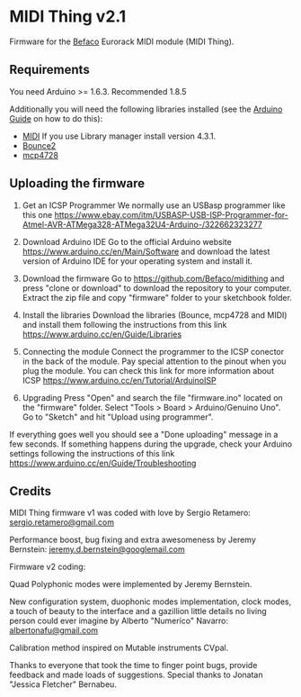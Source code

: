# MIDI Thing v2.1
Firmware for the [Befaco](http://befaco.org) Eurorack MIDI module (MIDI Thing).

## Requirements
You need Arduino >= 1.6.3. Recommended 1.8.5

Additionally you will need the following libraries installed (see the [Arduino Guide](https://www.arduino.cc/en/Guide/Libraries) on how to do this):

* [MIDI](https://github.com/FortySevenEffects/arduino_midi_library/releases/tag/4.3.1) If you use Library manager install version 4.3.1. 
* [Bounce2](https://github.com/thomasfredericks/Bounce2) 
* [mcp4728](https://storage.googleapis.com/google-code-archive-downloads/v2/code.google.com/neuroelec/mcp4728_library_v1.3_for_Arduino_1.0.zip)


## Uploading the firmware


1. Get an ICSP Programmer 
We normally use an USBasp programmer like this one https://www.ebay.com/itm/USBASP-USB-ISP-Programmer-for-Atmel-AVR-ATMega328-ATMega32U4-Arduino-/322662323277

2. Download Arduino IDE
Go to the official Arduino website https://www.arduino.cc/en/Main/Software and download the latest version of Arduino IDE for your operating system and install it.

3. Download the firmware 
Go to https://github.com/Befaco/midithing and press "clone or download" to download the repository to your computer. Extract the zip file and copy "firmware" folder to your sketchbook folder. 

4. Install the libraries
Download the libraries  (Bounce, mcp4728 and MIDI) and install them following the instructions from this link https://www.arduino.cc/en/Guide/Libraries

5. Connecting the module
Connect the programmer to the ICSP conector in the back of the module. Pay special attention to the pinout when you plug the module. You can check this link for more information about ICSP https://www.arduino.cc/en/Tutorial/ArduinoISP

6. Upgrading
Press "Open" and search the file "firmware.ino" located on the "firmware" folder. Select "Tools > Board > Arduino/Genuino Uno". Go to "Sketch" and hit "Upload using programmer".

If everything goes well you should see a "Done uploading" message in a few seconds. If something happens during the upgrade, check your Arduino settings following the instructions of this link https://www.arduino.cc/en/Guide/Troubleshooting

## Credits

MIDI Thing firmware v1 was coded with love by Sergio Retamero:
sergio.retamero@gmail.com

Performance boost, bug fixing and extra awesomeness by Jeremy Bernstein:
jeremy.d.bernstein@googlemail.com

Firmware v2 coding:

Quad Polyphonic modes were implemented by Jeremy Bernstein.

New configuration system, duophonic modes implementation, clock modes, a touch of beauty to the interface and a gazillion little details no living person could ever imagine by Alberto "Numeríco" Navarro:
albertonafu@gmail.com 

Calibration method inspired on Mutable instruments CVpal.

Thanks to everyone that took the time to finger point bugs, provide feedback and made loads of  suggestions. Special thanks to Jonatan "Jessica Fletcher" Bernabeu.



